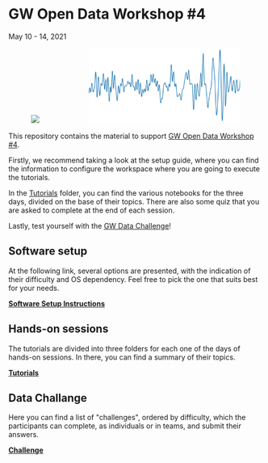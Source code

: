 # GW Open Data Workshop #4
May 10 - 14, 2021
<p align="middle">
  <img src="https://indico.in2p3.fr/event/18313/logo-786578160.png" width="150" />
  &nbsp; &nbsp; &nbsp; &nbsp;  &nbsp; &nbsp; &nbsp; &nbsp;  &nbsp; &nbsp; &nbsp; &nbsp;
  <img src="share/odw-2021-td.png" width="300" /> 
</p>

This repository contains the material to support [GW Open Data Workshop #4](https://www.gw-openscience.org/static/workshop4/).

Firstly, we recommend taking a look at the setup guide, where you can find the information to configure the workspace where you are going to execute the tutorials.

In the [Tutorials](./Tutorials/) folder, you can find the various notebooks for the three days, divided on the base of their topics. There are also some quiz that you are asked to complete at the end of each session.

Lastly, test yourself with the [GW Data Challenge](./Challenge/)!

## Software setup

At the following link, several options are presented, with the indication of their difficulty and OS dependency. Feel free to pick the one that suits best for your needs.

**[Software Setup Instructions](./setup.md)**

## Hands-on sessions

The tutorials are divided into three folders for each one of the days of hands-on sessions. In there, you can find a summary of their topics. 

**[Tutorials](./Tutorials/)**


## Data Challange

Here you can find a list of "challenges", ordered by difficulty, which the participants can complete, as individuals or in teams, and submit their answers. 

**[Challenge](./Challenge/)**